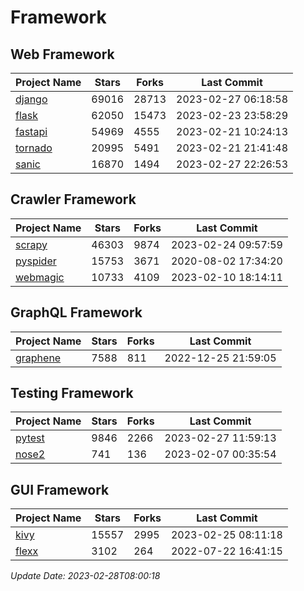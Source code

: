 # Framework

## Web Framework
| Project Name | Stars | Forks | Last Commit |
| ------------ | ----- | ----- | ----------- |
| [django](https://github.com/django/django) | 69016 | 28713 | 2023-02-27 06:18:58 |
| [flask](https://github.com/pallets/flask) | 62050 | 15473 | 2023-02-23 23:58:29 |
| [fastapi](https://github.com/tiangolo/fastapi) | 54969 | 4555 | 2023-02-21 10:24:13 |
| [tornado](https://github.com/tornadoweb/tornado) | 20995 | 5491 | 2023-02-21 21:41:48 |
| [sanic](https://github.com/sanic-org/sanic) | 16870 | 1494 | 2023-02-27 22:26:53 |

## Crawler Framework
| Project Name | Stars | Forks | Last Commit |
| ------------ | ----- | ----- | ----------- |
| [scrapy](https://github.com/scrapy/scrapy) | 46303 | 9874 | 2023-02-24 09:57:59 |
| [pyspider](https://github.com/binux/pyspider) | 15753 | 3671 | 2020-08-02 17:34:20 |
| [webmagic](https://github.com/code4craft/webmagic) | 10733 | 4109 | 2023-02-10 18:14:11 |

## GraphQL Framework
| Project Name | Stars | Forks | Last Commit |
| ------------ | ----- | ----- | ----------- |
| [graphene](https://github.com/graphql-python/graphene) | 7588 | 811 | 2022-12-25 21:59:05 |

## Testing Framework
| Project Name | Stars | Forks | Last Commit |
| ------------ | ----- | ----- | ----------- |
| [pytest](https://github.com/pytest-dev/pytest) | 9846 | 2266 | 2023-02-27 11:59:13 |
| [nose2](https://github.com/nose-devs/nose2) | 741 | 136 | 2023-02-07 00:35:54 |

## GUI Framework
| Project Name | Stars | Forks | Last Commit |
| ------------ | ----- | ----- | ----------- |
| [kivy](https://github.com/kivy/kivy) | 15557 | 2995 | 2023-02-25 08:11:18 |
| [flexx](https://github.com/flexxui/flexx) | 3102 | 264 | 2022-07-22 16:41:15 |

*Update Date: 2023-02-28T08:00:18*
